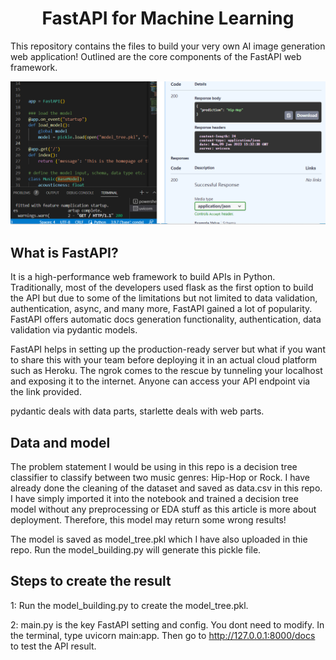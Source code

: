 

# <h1 align="center" id="heading">FastAPI for Machine Learning</h1>

This repository contains the files to build your very own AI image generation web application! Outlined are the core components of the FastAPI web framework.



![alt text](https://github.com/JasonSCFu/FastAPI-to-deploy-ML-model/blob/main/UI_image.PNG)



## What is FastAPI?

It is a high-performance web framework to build APIs in Python. Traditionally, most of the developers used flask as the first option to build the API but due to some of the limitations but not limited to data validation, authentication, async, and many more, FastAPI gained a lot of popularity. FastAPI offers automatic docs generation functionality, authentication, data validation via pydantic models.

FastAPI helps in setting up the production-ready server but what if you want to share this with your team before deploying it in an actual cloud platform such as Heroku. The ngrok comes to the rescue by tunneling your localhost and exposing it to the internet. Anyone can access your API endpoint via the link provided.

 pydantic deals with data parts, starlette deals with web parts.

## Data and model
The problem statement I would be using in this repo is a decision tree classifier to classify between two music genres: Hip-Hop or Rock. I have already done the cleaning of the dataset and saved as data.csv in this repo. I have simply imported it into the notebook and trained a decision tree model without any preprocessing or EDA stuff as this article is more about deployment. Therefore, this model may return some wrong results!

The model is saved as model_tree.pkl which I have also uploaded in thie repo. Run the model_building.py will generate this pickle file.



## Steps to create the result

1: Run the model_building.py to create the model_tree.pkl.

2: main.py is the key FastAPI setting and config. You dont need to modify. In the terminal, type uvicorn main:app. Then go to http://127.0.0.1:8000/docs to test the API result.
